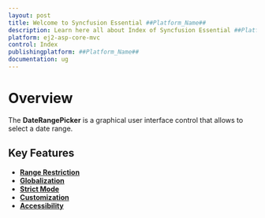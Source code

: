 ```yaml
---
layout: post
title: Welcome to Syncfusion Essential ##Platform_Name##
description: Learn here all about Index of Syncfusion Essential ##Platform_Name## widgets based on HTML5 and jQuery.
platform: ej2-asp-core-mvc
control: Index
publishingplatform: ##Platform_Name##
documentation: ug
---
```


# Overview

The **DateRangePicker** is a graphical user interface control that allows to select a date range.

## Key Features

* **[Range Restriction](/daterangepicker/range-restriction/)**
* **[Globalization](/daterangepicker/globalization/)**
* **[Strict Mode](/daterangepicker/range-restriction/#strict-mode)**
* **[Customization](/daterangepicker/customization/)**
* **[Accessibility](/daterangepicker/accessibility/)**